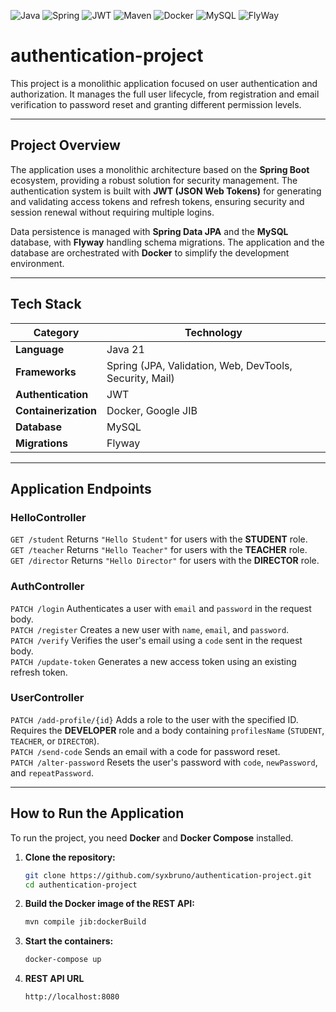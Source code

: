 ![Java](https://img.shields.io/badge/JAVA-E65100?style=for-the-badge&labelColor=FFFFFF)
![Spring](https://img.shields.io/badge/SPRING-4CAF50?style=for-the-badge&labelColor=FFFFFF)
![JWT](https://img.shields.io/badge/JWT-8313C2?style=for-the-badge&labelColor=FFFFFF)
![Maven](https://img.shields.io/badge/MAVEN-0074D9?style=for-the-badge&labelColor=FFFFFF)
![Docker](https://img.shields.io/badge/DOCKER-0074D9?style=for-the-badge&labelColor=FFFFFF)
![MySQL](https://img.shields.io/badge/MYSQL-3A6599?style=for-the-badge&labelColor=FFFFFF)
![FlyWay](https://img.shields.io/badge/FLYWAY-C92626?style=for-the-badge&labelColor=FFFFFF)

# authentication-project

This project is a monolithic application focused on user authentication and authorization. It manages the full user lifecycle, from
registration and email verification to password reset and granting different permission levels.

---

## Project Overview

The application uses a monolithic architecture based on the **Spring Boot** ecosystem, providing a robust solution for security management.
The authentication system is built with **JWT (JSON Web Tokens)** for generating and validating access tokens and refresh tokens, ensuring
security and session renewal without requiring multiple logins.

Data persistence is managed with **Spring Data JPA** and the **MySQL** database, with **Flyway** handling schema migrations. The application
and the database are orchestrated with **Docker** to simplify the development environment.

---

## Tech Stack

| Category             | Technology                                              |
|----------------------|---------------------------------------------------------|
| **Language**         | Java 21                                                 |
| **Frameworks**       | Spring (JPA, Validation, Web, DevTools, Security, Mail) |
| **Authentication**   | JWT                                                     |
| **Containerization** | Docker, Google JIB                                      |
| **Database**         | MySQL                                                   |
| **Migrations**       | Flyway                                                  |

---

## Application Endpoints

### HelloController

`GET /student` Returns `"Hello Student"` for users with the **STUDENT** role.  
`GET /teacher` Returns `"Hello Teacher"` for users with the **TEACHER** role.  
`GET /director` Returns `"Hello Director"` for users with the **DIRECTOR** role.

### AuthController

`PATCH /login` Authenticates a user with `email` and `password` in the request body.  
`PATCH /register` Creates a new user with `name`, `email`, and `password`.  
`PATCH /verify` Verifies the user's email using a `code` sent in the request body.  
`PATCH /update-token` Generates a new access token using an existing refresh token.

### UserController

`PATCH /add-profile/{id}` Adds a role to the user with the specified ID. Requires the **DEVELOPER** role and a body containing
`profilesName` (`STUDENT`, `TEACHER`, or `DIRECTOR`).  
`PATCH /send-code` Sends an email with a code for password reset.  
`PATCH /alter-password` Resets the user's password with `code`, `newPassword`, and `repeatPassword`.

---

## How to Run the Application

To run the project, you need **Docker** and **Docker Compose** installed.

1. **Clone the repository:**
   ```bash
   git clone https://github.com/syxbruno/authentication-project.git
   cd authentication-project

2. **Build the Docker image of the REST API:**
   ```bash
   mvn compile jib:dockerBuild

3. **Start the containers:**
   ```bash
   docker-compose up

4. **REST API URL**
   ```bash
   http://localhost:8080